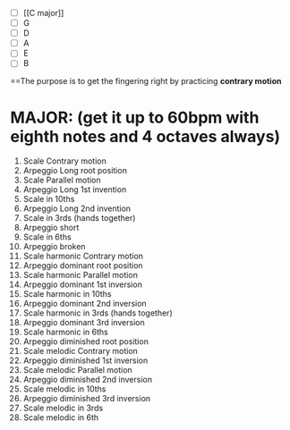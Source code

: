 - [ ] [[C major]]
- [ ] G
- [ ] D
- [ ] A
- [ ] E
- [ ] B

==The purpose is to get the fingering right by practicing **contrary motion**    

# MAJOR: (get it up to 60bpm with eighth notes and 4 octaves always)
1. Scale Contrary motion
2. Arpeggio Long root position
3. Scale Parallel motion
4. Arpeggio Long 1st invention
5. Scale in 10ths
6. Arpeggio Long 2nd invention
7. Scale in 3rds (hands together)
8. Arpeggio short 
9. Scale in 6ths
10. Arpeggio broken
11. Scale harmonic Contrary motion
12. Arpeggio dominant root position
13. Scale harmonic Parallel motion
14. Arpeggio dominant 1st inversion
15. Scale harmonic in 10ths
16. Arpeggio dominant 2nd inversion
17. Scale harmonic in 3rds (hands together)
18. Arpeggio dominant 3rd inversion
19. Scale harmonic in 6ths
20.  Arpeggio diminished root position
21. Scale melodic Contrary motion
22. Arpeggio diminished 1st inversion
23. Scale melodic Parallel motion
24. Arpeggio diminished 2nd inversion
25. Scale melodic in 10ths
26. Arpeggio diminished 3rd inversion
27. Scale melodic in 3rds
28. Scale melodic in 6th